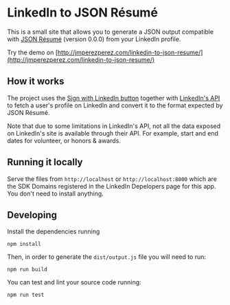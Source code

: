 LinkedIn to JSON Résumé
=======================

This is a small site that allows you to generate a JSON output compatible with [JSON Résumé](http://jsonresume.org/) (version 0.0.0) from your LinkedIn profile.

Try the demo on [http://jmperezperez.com/linkedin-to-json-resume/](http://jmperezperez.com/linkedin-to-json-resume/)

## How it works

The project uses the [Sign with LinkedIn button](https://developer.linkedin.com/documents/sign-linkedin) together with [LinkedIn's API](https://developer.linkedin.com/documents/profile-fields) to fetch a user's profile on LinkedIn and convert it to the format expected by JSON Résumé.

Note that due to some limitations in LinkedIn's API, not all the data exposed on LinkedIn's site is available through their API. For example, start and end dates for volunteer, or honors & awards.

## Running it locally

Serve the files from `http://localhost` or `http://localhost:8000` which are the SDK Domains registered in the LinkedIn Depelopers page for this app. You don't need to install anything.

## Developing

Install the dependencies running

`npm install`

Then, in order to generate the `dist/output.js` file you will need to run:

`npm run build`

You can test and lint your source code running:

`npm run test`
